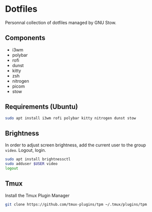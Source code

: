 # Dotfiles

Personnal collection of dotfiles managed by GNU Stow.

## Components

- i3wm 
- polybar
- rofi
- dunst
- kitty 
- zsh
- nitrogen 
- picom
- stow

## Requirements (Ubuntu)

```bash
sudo apt install i3wm rofi polybar kitty nitrogen dunst stow
```

## Brightness 

In order to adjust screen brightness, add the current user to the group `video`. Logout, login.  

```bash
sudo apt install brightnessctl
sudo adduser $USER video
logout
```

## Tmux

Install the Tmux Plugin Manager

```bash
git clone https://github.com/tmux-plugins/tpm ~/.tmux/plugins/tpm
```

